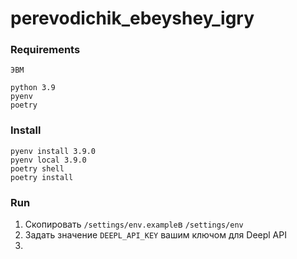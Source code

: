 # perevodichik_ebeyshey_igry

### Requirements
```
ЭВМ

python 3.9
pyenv
poetry
```

### Install
``` shell
pyenv install 3.9.0
pyenv local 3.9.0
poetry shell
poetry install

```

### Run
1. Скопировать `/settings/env.example`в `/settings/env`
2. Задать значение `DEEPL_API_KEY` вашим ключом для Deepl API
3. 